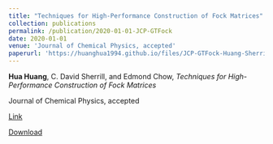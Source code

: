 ```yaml
---
title: "Techniques for High-Performance Construction of Fock Matrices"
collection: publications
permalink: /publication/2020-01-01-JCP-GTFock
date: 2020-01-01
venue: 'Journal of Chemical Physics, accepted'
paperurl: 'https://huanghua1994.github.io/files/JCP-GTFock-Huang-Sherrill-Chow.pdf'
---
```

**Hua Huang**, C. David Sherrill, and Edmond Chow, *Techniques for High-Performance Construction of Fock Matrices*

Journal of Chemical Physics, accepted  

[Link]()

[Download](https://huanghua1994.github.io/files/JCP-GTFock-Huang-Sherrill-Chow.pdf)

